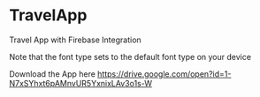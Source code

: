 # TravelApp

Travel App with Firebase Integration

Note that the font type sets to the default font type on your device

Download the App here https://drive.google.com/open?id=1-N7xSYhxt6pAMnvUR5YxnixLAv3o1s-W
